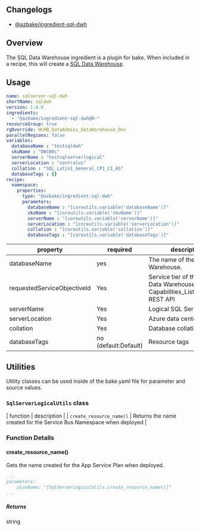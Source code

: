 ## Changelogs

* [@azbake/ingredient-sql-dwh](./CHANGELOG.md)

## Overview

The SQL Data Warehouse ingredient is a plugin for bake. When included in a recipe, this will create a [SQL Data Warehouse](https://docs.microsoft.com/en-us/azure/templates/microsoft.sql/2014-04-01/servers/databases#DatabaseProperties).

## Usage

```yaml
name: sqlserver-sql-dwh
shortName: sqldwh
version: 1.0.0
ingredients:
  - "@azbake/ingredient-sql-dwh@0~"
resourceGroup: true
rgOverride: HCHB_DataAdmins_DataWarehouse_Dev
parallelRegions: false
variables:
  databaseName : "testsqldwh"
  skuName : "DW100c"
  serverName : "testsqlserverlogical"
  serverLocation : "centralus"
  collation : "SQL_Latin1_General_CP1_CI_AS"
  databaseTags : {}
recipe:
  namespace:
    properties:
      type: "@azbake/ingredient-sql-dwh"
      parameters:
        databaseName : "[coreutils.variable('databaseName')]"
        skuName : "[coreutils.variable('skuName')]"
        serverName : "[coreutils.variable('serverName')]"
        serverLocation : "[coreutils.variable('serverLocation')]"
        collation : "[coreutils.variable('collation')]"
        databaseTags : "[coreutils.variable('databaseTags')]"
```

| property | required | description |
| -------- | -------- | ----------- |
| databaseName | yes | The name of the SQL Data Warehouse. |
| requestedServiceObjectiveId | Yes | Service tier of the SQL Data Warehouse. Use the Capabilities_ListByLocation REST API |
| serverName | Yes | Logical SQL Server Name. |
| serverLocation | Yes | Azure data center location. |
| collation |  Yes | Database collation |
| databaseTags | no (default:Default) | Resource tags  |

## Utilities

Utility classes can be used inside of the bake.yaml file for parameter and source values.

### ``SqlServerLogicalUtils`` class

| function | description |
| `create_resource_name()` | Returns the name created for the Service Bus Namespace when deployed |

### Function Details

#### create_resource_name()

Gets the name created for the App Service Plan when deployed.

```yaml
...
parameters:
    planName: "[SqlServerLogicalUtils.create_resource_name()]"
...
```

##### Returns

string